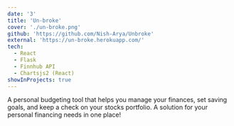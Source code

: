 ```yaml
---
date: '3'
title: 'Un-broke'
cover: './un-broke.png'
github: 'https://github.com/Nish-Arya/Unbroke'
external: 'https://un-broke.herokuapp.com/'
tech:
  - React
  - Flask
  - Finnhub API
  - Chartsjs2 (React)
showInProjects: true
---
```


A personal budgeting tool that helps you manage your finances, set saving goals, and keep a check on your stocks portfolio. A solution for your personal financing needs in one place!
